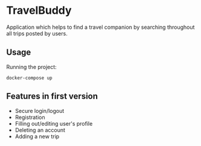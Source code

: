# TravelBuddy
Application which helps to find a travel companion by searching throughout all trips posted by users.


## Usage

Running the project:

    docker-compose up
    
    
## Features in first version 

* Secure login/logout
* Registration
* Filling out/editing user's profile
* Deleting an account
* Adding a new trip

